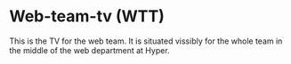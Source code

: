 # Web-team-tv (WTT)

This is the TV for the web team. It is situated vissibly for the whole team in the middle of the web department at Hyper.
